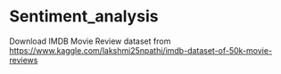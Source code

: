 # Sentiment_analysis
Download IMDB Movie Review dataset from https://www.kaggle.com/lakshmi25npathi/imdb-dataset-of-50k-movie-reviews
